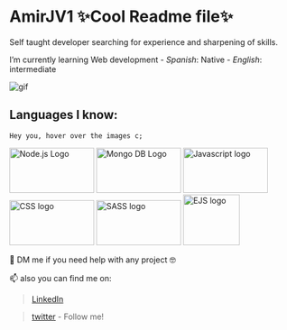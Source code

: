 # AmirJV1 ✨Cool Readme file✨

Self taught developer searching for experience and sharpening of skills.

I’m currently learning Web development - *Spanish*: Native - *English*: intermediate  

![gif](https://media.giphy.com/media/pzmbXFDiRbEEk1vCtP/giphy.gif)

## Languages I know:

```Hey you, hover over the images c;```
 
  <div "display:flex;" "justify-content:space-evenly;">
    <img src="https://upload.wikimedia.org/wikipedia/commons/d/d9/Node.js_logo.svg" alt="Node.js Logo" title="Node.js and express!" width="150px" height="80px">
    <img src="https://upload.wikimedia.org/wikipedia/commons/9/93/MongoDB_Logo.svg" alt="Mongo DB Logo" title="Mongo DB and mongoose"  width="150px" height="80px">
    <img src="https://upload.wikimedia.org/wikipedia/commons/9/99/Unofficial_JavaScript_logo_2.svg" alt="Javascript logo" title="Javascript"  width="150px" height="80px">
    <img src="https://upload.wikimedia.org/wikipedia/commons/d/d5/CSS3_logo_and_wordmark.svg" alt="CSS logo" width="150px" title="CSS"  height="80px">
    <img src="https://upload.wikimedia.org/wikipedia/commons/9/96/Sass_Logo_Color.svg" alt="SASS logo" title="SASS"  width="150px" height="80px">
    <img src="https://cdn.icon-icons.com/icons2/2107/PNG/512/file_type_ejs_icon_130626.png" alt="EJS logo" title="EJS - node template engine "  width="100px" height="90px">
  </div>

💞️ DM me if you need help with any project 🤓

📫 also you can find me on:

  >[LinkedIn](https://www.linkedin.com/in/amirvelasquez1/)
  
  >[twitter](https://twitter.com/NoSoyAmir) - Follow me!

<!---
AmirJV1/AmirJV1 is a ✨ special ✨ repository because its `README.md` (this file) appears on your GitHub profile.
You can click the Preview link to take a look at your changes.
--->
